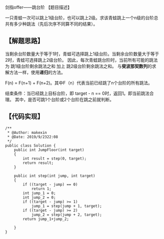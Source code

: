 剑指offer——跳台阶
【题目描述】

一只青蛙一次可以跳上1级台阶，也可以跳上2级。求该青蛙跳上一个n级的台阶总共有多少种跳法（先后次序不同算不同的结果）。

## 【解题思路】
当剩余台阶数量大于等于1时，青蛙可选择跳上1级台阶。当剩余台阶数量大于等于2时，青蛙可选择跳上2级台阶。
因此，每次青蛙跳台阶时，当前所有可能的跳法为  跳1级台阶剩余跳法之和   加上   跳2级台阶剩余跳法之和。
与**斐波那契数列**的求解方法一样，使用**递归**的方法。

F(n) = F(n+1) + F(n+2)。其中F（n）代表当前已经跳了n个台阶的所有跳法。

结束条件：当已经跳上目标台阶，即 target - n == 0时，返回1。即当前跳法合理。
其中，是否可跳1个台阶或2个台阶在跳之前就判断。

## 【代码实现】

```
/**
 * @Author: makexin
 * @Date: 2019/9/2322:08
 */
public class Solution {
    public int JumpFloor(int target)
    {
        int result = step(0, target);
        return result;
    }

    public int step(int jump, int target)
    {
        if ((target - jump) == 0)
            return 1;
        int jump_1 = 0;
        int jump_2 = 0;
        if ((target - jump) >= 1)
            jump_1 = step(jump + 1, target);
        if ((target - jump) >= 2)
            jump_2 = step(jump + 2, target);
        return jump_1+jump_2;

    }
}

```
